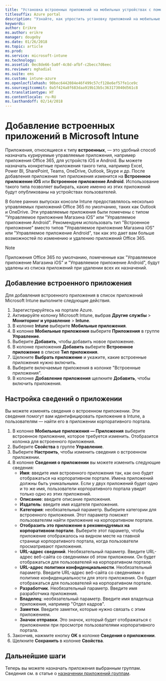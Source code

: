 ```yaml
---
title: "Установка встроенных приложений на мобильных устройствах с помощью Intune"
titlesuffix: Azure portal
description: "Узнайте, как упростить установку приложений на мобильные устройства с помощью Intune."
keywords: 
author: Erikre
ms.author: erikre
manager: dougeby
ms.date: 01/26/2018
ms.topic: article
ms.prod: 
ms.service: microsoft-intune
ms.technology: 
ms.assetid: 0ec8de66-5a0f-4c8d-afbf-c2becc7d6eec
ms.reviewer: mghadial
ms.suite: ems
ms.custom: intune-azure
ms.openlocfilehash: 90bec6442084e46f499c57cf128e6ef57fe1ce9c
ms.sourcegitcommit: 0a5f424a8f683daa919b13b5c363173040d561c8
ms.translationtype: HT
ms.contentlocale: ru-RU
ms.lasthandoff: 02/14/2018
---
```

# <a name="how-to-add-built-in-apps-to-microsoft-intune"></a>Добавление встроенных приложений в Microsoft Intune

Приложения, относящиеся к типу **встроенных**, — это удобный способ назначать курируемые управляемые приложения, например приложения Office 365, для устройств iOS и Android. Вы можете назначать конкретные приложения такого типа, например Excel, Power BI, SharePoint, Teams, OneDrive, Outlook, Skype и др. После добавления приложения тип приложения изменится на **Встроенное приложение iOS** или **Встроенное приложение Android**. Использование такого типа позволяет выбирать, какие именно из этих приложений будут опубликованы на устройствах пользователей.

 В более ранних выпусках консоли Intune предоставлялось несколько управляемых приложений Office 365 по умолчанию, таких как Outlook и OneDrive. Эти управляемые приложения были помечены с типом "Управляемое приложение Магазина iOS" или "Управляемое приложение Android". Рекомендуем использовать тип "Встроенное приложение" вместо типов "Управляемое приложение Магазина iOS" или "Управляемое приложение Android", так как это дает вам больше возможностей по изменению и удалению приложений Office 365.

>[!NOTE]
>Приложения Office 365 по умолчанию, помеченные как "Управляемое приложение Магазина iOS" и "Управляемое приложение Android", будут удалены из списка приложений при удалении всех их назначений.

## <a name="add-built-in-app"></a>Добавление встроенного приложения

Для добавления встроенного приложения в список приложений Microsoft Intune выполните следующие действия.
1.  Зарегистрируйтесь на портале Azure.
2.  Активируйте колонку Microsoft Intune, выбрав **Другие службы** > **Мониторинг и управление** > **Intune**.
3.  В колонке **Intune** выберите **Мобильные приложения**.
4.  В колонке **Мобильные приложения** выберите **Приложения** в группе **Управление**.
5.  Выберите **Добавить**, чтобы добавить новое приложение.
6.  В колонке приложения **Добавить** выберите **Встроенное приложение** в списке **Тип приложения**.
7.  Щелкните **Выбрать приложение** и укажите, какие встроенные приложения нужно включить.
8.  Выберите включаемые приложения в колонке "Встроенные приложения".
9.  В колонке **Добавление приложения** щелкните **Добавить**, чтобы включить приложения.


## <a name="configure-app-information"></a>Настройка сведений о приложении

Вы можете изменять сведения о встроенном приложении. Эти сведения помогут вам идентифицировать приложение в Intune, а пользователям — найти его в приложении корпоративного портала.
1.  В колонке **Мобильные приложения — Приложения** выберите встроенное приложение, которое требуется изменить. Отобразится колонка для встроенного приложения.
2.  Выберите **Свойства** в группе **Управление**.
3.  Выберите **Настроить**, чтобы изменить сведения о встроенном приложении.
4.  В колонке **Сведения о приложении** вы можете изменить следующие сведения:
    -   **Имя**: введите имя встроенного приложения так, как оно будет отображаться на корпоративном портале. Имена приложений должны быть уникальными. Если у двух приложений будет одно и то же имя, пользователи корпоративного портала увидят только одно из этих приложений.
    -   **Описание**: введите описание приложения. 
    -   **Издатель**: введите имя издателя приложения.
    -   **Категория**: необязательный параметр. Выберите категории для встроенного приложения. Этот параметр поможет пользователям найти приложение на корпоративном портале.
    -   **Отобразить это приложение в рекомендуемых на корпоративном портале**. Выберите этот параметр, чтобы приложение отображалось на видном месте на главной странице корпоративного портала, когда пользователи просматривают приложения.
    -   **URL-адрес сведений**. Необязательный параметр. Введите URL-адрес веб-сайта со сведениями об этом приложении. Он будет отображаться для пользователей на корпоративном портале.
    -   **URL-адрес политики конфиденциальности**. Необязательный параметр. Введите URL-адрес веб-сайта со сведениями о политике конфиденциальности для этого приложения. Он будет отображаться для пользователей на корпоративном портале.
    -   **Разработчик**. Необязательный параметр. Введите имя разработчика приложения.
    -   **Владелец**: необязательный параметр. Введите имя владельца приложения, например "Отдел кадров".
    -   **Заметки**. Введите заметки, которые нужно связать с этим приложением.
    -   **Значок отправки**. Это значок, который будет отображаться с приложением при просмотре пользователями корпоративного портала.
3.  Закончив, нажмите кнопку **OK** в колонке **Сведения о приложении**.
4.  Щелкните **Сохранить** в колонке **Свойства**.

## <a name="next-steps"></a>Дальнейшие шаги

Теперь вы можете назначать приложения выбранным группам. Сведения см. в статье о [назначении приложений группам](apps-deploy.md).
